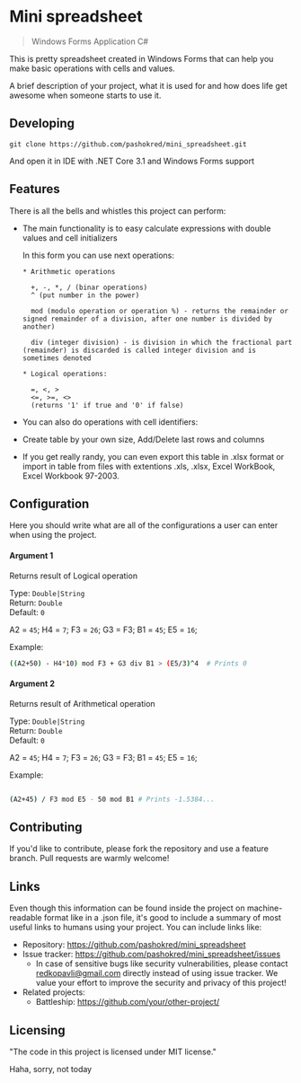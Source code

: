 

# Mini spreadsheet
> Windows Forms Application C#

This is pretty spreadsheet created in Windows Forms that can help you make basic operations with cells and values. 

A brief description of your project, what it is used for and how does life get
awesome when someone starts to use it.

## Developing


```shell
git clone https://github.com/pashokred/mini_spreadsheet.git
```

And open it in IDE with .NET Core 3.1 and Windows Forms support

## Features   

There is all the bells and whistles this project can perform:
* The main functionality is to easy calculate expressions with double values and cell initializers

    In this form you can use next operations: 

      * Arithmetic operations

        +, -, *, / (binar operations)
        ^ (put number in the power)
        
        mod (modulo operation or operation %) - returns the remainder or signed remainder of a division, after one number is divided by another)
        
        div (integer division) - is division in which the fractional part (remainder) is discarded is called integer division and is sometimes denoted

      * Logical operations:

        =, <, >
        <=, >=, <>
        (returns '1' if true and '0' if false)

* You can also do operations with cell identifiers:

* Create table by your own size, Add/Delete last rows and columns

* If you get really randy, you can even export this table in .xlsx format or import in table from files with extentions .xls, .xlsx, Excel WorkBook, Excel Workbook 97-2003.

## Configuration

Here you should write what are all of the configurations a user can enter when
using the project.

#### Argument 1 

Returns result of Logical operation

Type: `Double|String`<br>
Return: `Double`  
Default: `0`

A2 = `45`;
H4 = `7`;
F3 = `26`;
G3 = F3;
B1 = `45`;
E5 = `16`;




Example:
```bash
((A2+50) - H4*10) mod F3 + G3 div B1 > (E5/3)^4  # Prints 0
```

#### Argument 2 

Returns result of Arithmetical operation

Type: `Double|String`<br>
Return: `Double`  
Default: `0`

A2 = `45`;
H4 = `7`;
F3 = `26`;
G3 = F3;
B1 = `45`;
E5 = `16`;

Example:
```bash

(A2+45) / F3 mod E5 - 50 mod B1 # Prints -1.5384...

```



## Contributing

If you'd like to contribute, please fork the repository and use a feature
branch. Pull requests are warmly welcome!

## Links

Even though this information can be found inside the project on machine-readable
format like in a .json file, it's good to include a summary of most useful
links to humans using your project. You can include links like:

- Repository: https://github.com/pashokred/mini_spreadsheet
- Issue tracker: https://github.com/pashokred/mini_spreadsheet/issues
  - In case of sensitive bugs like security vulnerabilities, please contact
    redkopavli@gmail.com directly instead of using issue tracker. We value your effort to improve the security and privacy of this project!
- Related projects:
  - Battleship: https://github.com/your/other-project/


## Licensing

"The code in this project is licensed under MIT license."

Haha, sorry, not today
